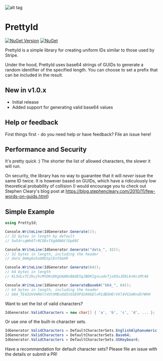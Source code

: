 ![alt tag](https://raw.githubusercontent.com/jchristn/PrettyId/main/PrettyId/Assets/icon.ico)

# PrettyId

[![NuGet Version](https://img.shields.io/nuget/v/PrettyId.svg?style=flat)](https://www.nuget.org/packages/PrettyId/) [![NuGet](https://img.shields.io/nuget/dt/PrettyId.svg)](https://www.nuget.org/packages/PrettyId) 

PrettyId is a simple library for creating uniform IDs similar to those used by Stripe.

Under the hood, PrettyId uses base64 strings of GUIDs to generate a random identifier of the specified length.  You can choose to set a prefix that can be included in the result.

## New in v1.0.x

- Initial release
- Added support for generating valid base64 values

## Help or feedback

First things first - do you need help or have feedback?  File an issue here!

## Performance and Security

It's pretty quick :)  The shorter the list of allowed characters, the slower it will run.

On security, the library has no way to guarantee that it will *never* issue the same ID twice.  It is however based on GUIDs, which have a ridiculously low theoretical probability of collision (I would encourage you to check out Stephen Cleary's blog post at https://blog.stephencleary.com/2010/11/few-words-on-guids.html)

## Simple Example

```csharp
using PrettyId;

Console.WriteLine(IdGenerator.Generate());
// 32 bytes in length by default
// 5wS4rcgWk6Tr0CO0sfXgA0NAtlOp60C

Console.WriteLine(IdGenerator.Generate("data_", 32));
// 32 bytes in length, including the header
// data_0mAg6shuO0GSplEn7GmXR

Console.WriteLine(IdGenerator.Generate(64));
// 64 bytes in length
// KL5ULxfC2kujhcMtDKnDKgUAANsBAdESqJBDKIgvLwdxfjo03uJEKLkn9csMt4Q

Console.WriteLine(IdGenerator.GenerateBase64("b64_", 64));
// 64 bytes in length, including the header
// b64_TE42UVVmRmltVUtXMExOdStGSE9Pdz09bDlvR1dBSHErVXl4VG1mRndSYWhH
```
Want to set the list of valid characters?  

```csharp
IdGenerator.ValidCharacters = new char[] { 'a', 'b', 'c', 'd', ... };
```
Or use one of the built-in character sets.
```csharp
IdGenerator.ValidCharacters = DefaultCharacterSets.EnglishAlphanumeric;
IdGenerator.ValidCharacters = DefaultCharacterSets.Base64;
IdGenerator.ValidCharacters = DefaultCharacterSets.USKeyboard;
```
Have a recommendation for default character sets?  Please file an issue with the details or submit a PR!
